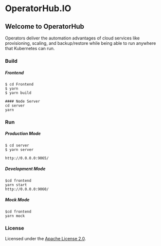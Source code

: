 # OperatorHub.IO

## Welcome to OperatorHub

Operators deliver the automation advantages of cloud services like provisioning, scaling, and backup/restore while being
able to run anywhere that Kubernetes can run.

### Build

##### Frontend

```
$ cd Frontend
$ yarn
$ yarn build

#### Node Server
cd server
yarn
```

### Run

##### Production Mode

```
$ cd server
$ yarn server

http://0.0.0.0:9065/
```

##### Development Mode

```
$cd frontend
yarn start
http://0.0.0.0:9060/
```

##### Mock Mode

```
$cd frontend
yarn mock
```


### License

Licensed under the [Apache License 2.0](http://www.apache.org/licenses/LICENSE-2.0.html).